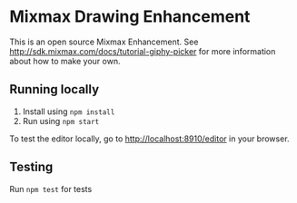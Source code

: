# Mixmax Drawing Enhancement

This is an open source Mixmax Enhancement. See <http://sdk.mixmax.com/docs/tutorial-giphy-picker> for more information about how to make your own.

## Running locally

1. Install using `npm install`
2. Run using `npm start`

To test the editor locally, go to <http://localhost:8910/editor> in your browser.

## Testing

Run `npm test` for tests
